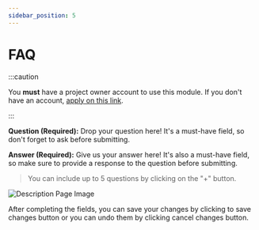 ```yaml
---
sidebar_position: 5
---
```


# FAQ

:::caution

You **must** have a project owner account to use this module. If you don't have an account, [apply on this link](https://ts6prh04a2p.typeform.com/to/L4jpfJKl).

:::

**Question (Required):** Drop your question here! It's a must-have field, so don't forget to ask before submitting.

**Answer (Required):** Give us your answer here! It's also a must-have field, so make sure to provide a response to the question before submitting.

> You can include up to 5 questions by clicking on the "+" button.

![Description Page Image](/img/project-owner-faq.png) 

After completing the fields, you can save your changes by clicking to save changes button or you can undo them by clicking cancel changes button.